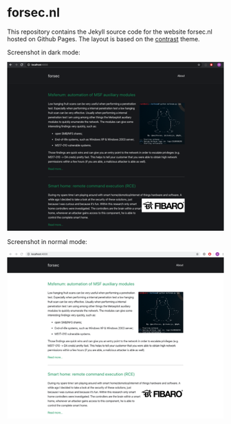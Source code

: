 # forsec.nl

This repository contains the Jekyll source code for the website forsec.nl hosted on Github Pages.
The layout is based on the [contrast](https://github.com/niklasbuschmann/contrast) theme.

Screenshot in dark mode:

![dark mode](uploads/2020/01/dark.png)

Screenshot in normal mode:

![light mode](uploads/2020/01/light.png)

